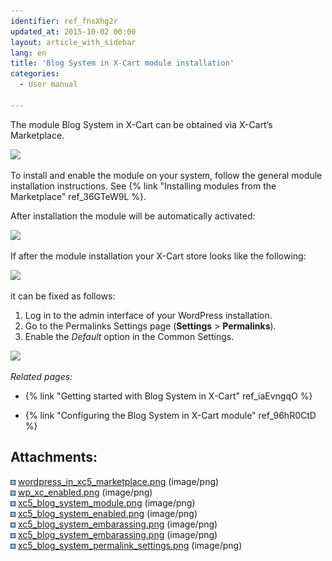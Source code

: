 ```yaml
---
identifier: ref_fnsXhg2r
updated_at: 2015-10-02 00:00
layout: article_with_sidebar
lang: en
title: 'Blog System in X-Cart module installation'
categories:
  - User manual

---
```



The module Blog System in X-Cart can be obtained via X-Cart’s Marketplace. 

![]({{site.baseurl}}/attachments/7505491/8719386.png?effects=drop-shadow)  

To install and enable the module on your system, follow the general module installation instructions. See {% link "Installing modules from the Marketplace" ref_36GTeW9L %}. 

After installation the module will be automatically activated:

![]({{site.baseurl}}/attachments/7505491/8719387.png?effects=drop-shadow)

If after the module installation your X-Cart store looks like the following: 

![]({{site.baseurl}}/attachments/7505491/8719459.png?effects=drop-shadow)

it can be fixed as follows:

1.  Log in to the admin interface of your WordPress installation.
2.  Go to the Permalinks Settings page (**Settings** > **Permalinks**).
3.  Enable the _Default_ option in the Common Settings.

![]({{site.baseurl}}/attachments/7505491/8719461.png?effects=drop-shadow)

_Related pages:_

*   {% link "Getting started with Blog System in X-Cart" ref_iaEvngqO %}  

*   {% link "Configuring the Blog System in X-Cart module" ref_96hR0CtD %}  

## Attachments:

![](images/icons/bullet_blue.gif) [wordpress_in_xc5_marketplace.png]({{site.baseurl}}/attachments/7505491/7602726.png) (image/png)  
![](images/icons/bullet_blue.gif) [wp_xc_enabled.png]({{site.baseurl}}/attachments/7505491/7602789.png) (image/png)  
![](images/icons/bullet_blue.gif) [xc5_blog_system_module.png]({{site.baseurl}}/attachments/7505491/8719386.png) (image/png)  
![](images/icons/bullet_blue.gif) [xc5_blog_system_enabled.png]({{site.baseurl}}/attachments/7505491/8719387.png) (image/png)  
![](images/icons/bullet_blue.gif) [xc5_blog_system_embarassing.png]({{site.baseurl}}/attachments/7505491/8719460.png) (image/png)  
![](images/icons/bullet_blue.gif) [xc5_blog_system_embarassing.png]({{site.baseurl}}/attachments/7505491/8719459.png) (image/png)  
![](images/icons/bullet_blue.gif) [xc5_blog_system_permalink_settings.png]({{site.baseurl}}/attachments/7505491/8719461.png) (image/png)